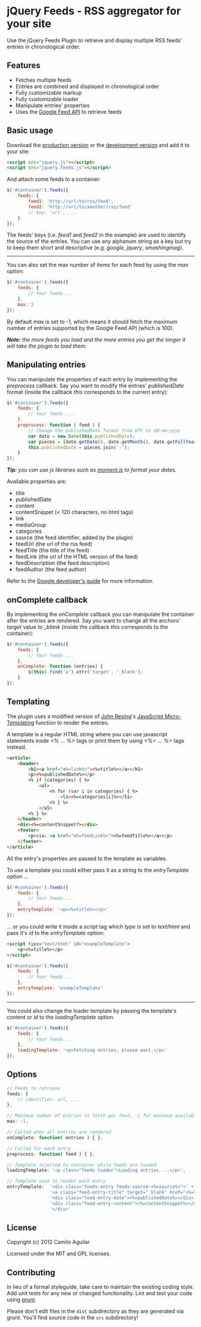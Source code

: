 jQuery Feeds - RSS aggregator for your site
===========================================

Use the jQuery Feeds Plugin to retrieve and display multiple RSS feeds' entries in chronological order.

Features
--------

- Fetches multiple feeds
- Entries are combined and displayed in chronological order
- Fully customizable markup
- Fully customizable loader
- Manipulate entries' properties
- Uses the [Google Feed API](https://developers.google.com/feed/) to retrieve feeds

Basic usage
-----------

Download the [production version](https://raw.github.com/camagu/jquery-feeds/master/dist/jquery.feeds.min.js) or the [development version](https://raw.github.com/camagu/jquery-feeds/master/dist/jquery.feeds.js) and add it to your site:

```html
<script src="jquery.js"></script>
<script src="jquery.feeds.js"></script>
```

And attach some feeds to a container:

```javascript
$('#container').feeds({
	feeds: {
		feed1: 'http://url/to/rss/feed',
		feed2: 'http://url/to/another/rss/feed'
		// key: 'url', ...
	}
});
```
	
The feeds' keys (i.e. *feed1* and *feed2* in the example) are used to identify the source of the entries. You can use any alphanum string as a key but try to keep them short and descriptive (e.g. *google*, *jquery*, *smashingmag*).

-----------------------------------------------------------------------------------------------------------------------

You can also set the max number of items for each feed by using the *max* option:

```javascript
$('#container').feeds({
	feeds: {
		// Your feeds ...
	},
    max: 3
});
```

By default *max* is set to -1, which means it should fetch the maximum number of entries supported by the Google Feed API (which is 100).

*__Note:__ the more feeds you load and the more entries you get the longer it will take the plugin to load them.*

Manipulating entries
--------------------

You can manipulate the properties of each entry by implementing the *preprocess* callback. Say you want to modify the entries' *publishedDate* format (inside the callback *this* corresponds to the current entry):

```javascript
$('#container').feeds({
    feeds: {
        // Your feeds ...
    },
    preprocess: function ( feed ) {
        // Change the publishedDate format from UTC to dd-mm-yyyy
        var date = new Date(this.publishedDate);
        var pieces = [date.getDate(), date.getMonth(), date.getFullYear()]
        this.publishedDate = pieces.join('-');
    }
});
```

*__Tip:__ you can use js libraries such as [moment.js](http://momentjs.com) to format your dates.*

Available properties are:

- title
- publishedDate
- content
- contentSnippet (< 120 characters, no html tags)
- link
- mediaGroup
- categories
- source (the feed identifier, added by the plugin)
- feedUrl (the url of the rss feed)
- feedTitle (the title of the feed)
- feedLink (the url of the HTML version of the feed)
- feedDescription (the feed description)
- feedAuthor (the feed author)

Refer to the [Google developer's guide](https://developers.google.com/feed/v1/jsondevguide#resultJson) for more information.

onComplete callback
-------------------

By implementing the *onComplete* callback you can manipulate the container after the entries are rendered. Say you want to change all the anchors' *target* value to *_blank* (inside the callback *this* corresponds to the container):

```javascript
$('#container').feeds({
    feeds: {
        // Your feeds ...
    },
    onComplete: function (entries) {
        $(this).find('a').attr('target', '_blank');
    }
});
```
    
Templating
----------

The plugin uses a modified version of [John Resing](http://ejohn.org/)'s [JavaScript Micro-Templating](http://ejohn.org/blog/javascript-micro-templating/) function to render the entries.

A template is a regular HTML string where you can use javascript statements insde *<% ... %>* tags or print them by using *<%= ... %>* tags instead.

```html
<article>
	<header>
		<h1><a href="<%=link%>"><%=title%></a></h1>
		<p><%=publishedDate%></p>
		<% if (categories) { %>
			<ul>
				<% for (var i in categories) { %>
					<li><%=categories[i]%></li>
				<% } %>
			</ul>
		<% } %>
	</header>
	<div><%=contentSnippet?></div>
	<footer>
		<p>via: <a href="<%=feedLink%>"><%=feedTitle%></a></p>
	</footer>
</article>
```

All the entry's properties are passed to the template as variables.

To use a template you could either pass it as a string to the *entryTemplate* option ...

```javascript
$('#container').feeds({
    feeds: {
        // Your feeds ...
    },
	entryTemplate: '<p><%=title%></p>'
});
```

... or you could write it inside a *script* tag which *type* is set to *text/html* and pass it's *id* to the *entryTemplate* option:

```html
<script type="text/html" id="exampleTemplate">
	<p><%=title%></p>
</script>
```

```javascript
$('#container').feeds({
    feeds: {
        // Your feeds ...
    },
	entryTemplate: 'exampleTemplate'
});
```

--------------------------------------------------------------------------------------------------------------------------

You could also change the loader template by passing the template's content or *id* to the *loadingTemplate* option.

```javascript
$('#container').feeds({
    feeds: {
        // Your feeds ...
    },
    loadingTemplate: '<p>Fetching entries, please wait.</p>'
});
```
    
Options
-------

```javascript
// Feeds to retrieve
feeds: {
    // identifier: url, ...
},

// Maximum number of entries to fetch per feed, -1 for maximum available
max: -1,

// Called when all entries are rendered
onComplete: function( entries ) { },

// Called for each entry
preprocess: function( feed ) { },

// Template injected to container while feeds are loaded
loadingTemplate: '<p class="feeds-loader">Loading entries ...</p>',

// Template used to render each entry
entryTemplate:	'<div class="feeds-entry feeds-source-<%=source%>">' + 
				'<a class="feed-entry-title" target="_blank" href="<%=link%>" title="<%=title%>"><%=title%></a>' +
				'<div class="feed-entry-date"><%=publishedDate%></div>' + 
				'<div class="feed-entry-content"><%=contentSnippet%></div>' + 
				'</div>'
```
                  
License
-------

Copyright (c) 2012 Camilo Aguilar

Licensed under the MIT and GPL licenses.

Contributing
------------

In lieu of a formal styleguide, take care to maintain the existing coding style. Add unit tests for any new or changed functionality. Lint and test your code using [grunt](https://github.com/cowboy/grunt).

Please don't edit files in the `dist` subdirectory as they are generated via grunt. You'll find source code in the `src` subdirectory!